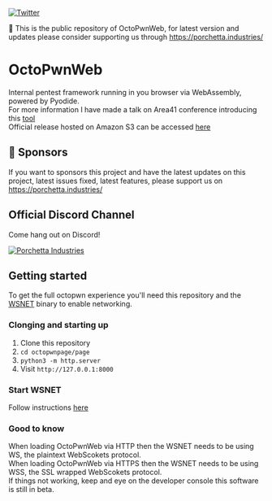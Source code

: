 [![Twitter](https://img.shields.io/twitter/follow/skelsec?label=skelsec&style=social)](https://twitter.com/intent/follow?screen_name=skelsec)

:triangular_flag_on_post: This is the public repository of OctoPwnWeb, for latest version and updates please consider supporting us through https://porchetta.industries/

# OctoPwnWeb
Internal pentest framework running in you browser via WebAssembly, powered by Pyodide.  
For more information I have made a talk on Area41 conference introducing this [tool](https://youtu.be/jStdrDHTmD4)  
Official release hosted on Amazon S3 can be accessed [here](http://octopwn.porchetta.industries/)

## :triangular_flag_on_post: Sponsors

If you want to sponsors this project and have the latest updates on this project, latest issues fixed, latest features, please support us on https://porchetta.industries/

## Official Discord Channel

Come hang out on Discord!

[![Porchetta Industries](https://discordapp.com/api/guilds/736724457258745996/widget.png?style=banner3)](https://discord.gg/ycGXUxy)


## Getting started
To get the full octopwn experience you'll need this repository and the [WSNET](https://github.com/skelsec/wsnet) binary to enable networking.

### Clonging and starting up
1. Clone this repository
2. `cd octopwnpage/page`
3. `python3 -m http.server`
4. Visit `http://127.0.0.1:8000`

### Start WSNET
Follow instructions [here](https://github.com/skelsec/wsnet)

### Good to know
When loading OctoPwnWeb via HTTP then the WSNET needs to be using WS, the plaintext WebScokets protocol.  
When loading OctoPwnWeb via HTTPS then the WSNET needs to be using WSS, the SSL wrapped WebScokets protocol.  
If things not working, keep and eye on the developer console this software is still in beta.
